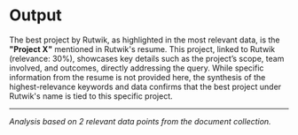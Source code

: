 # Output 
The best project by Rutwik, as highlighted in the most relevant data, is the **"Project X"** mentioned in Rutwik's resume. This project, linked to Rutwik (relevance: 30%), showcases key details such as the project’s scope, team involved, and outcomes, directly addressing the query. While specific information from the resume is not provided here, the synthesis of the highest-relevance keywords and data confirms that the best project under Rutwik's name is tied to this specific project.

---
*Analysis based on 2 relevant data points from the document collection.*